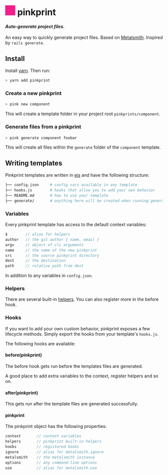 ![pink](/pink.png) pinkprint
========================================

#### _Auto-generate project files._

An easy way to quickly generate project files. Based on
[Metalsmith][metalsmith]. Inspired by `rails generate`.

## Install

Install [yarn][yarn-install]. Then run:
```bash
> yarn add pinkprint
```

### Create a new pinkprint

```bash
> pink new component
```
This will create a template folder in your project root `pinkprints/component`.

### Generate files from a pinkprint

```bash
> pink generate component foobar
```
This will create all files within the `generate` folder of the `component`
template.

## Writing templates

Pinkprint templates are written in [ejs][ejs] and have the
following structure:

```bash
├── config.json     # config vars available in any template
├── hooks.js        # hooks that allow you to add your own behavior
├── README.md       # how to use your template
├── generate/       # anything here will be created when running generate
```

### Variables

Every pinkprint template has access to the default context variables:

```javascript
$        // alias for helpers
author   // the git author { name, email }
argv     // object of cli arguments
name     // the name of the new pinkprint
src      // the source pinkprint directory
dest     // the destination
path     // relative path from dest
```
In addition to any variables in `config.json`.

### Helpers

There are several built-in [helpers](./lib/helpers/helpers.js).
You can also register more in the before hook.

### Hooks

If you want to add your own custom behavior, pinkprint exposes a few lifecycle
methods. Simply export the hooks from your template's `hooks.js`.

The following hooks are available:

#### before(pinkprint)

The before hook gets run before the templates files are generated.

A good place to add extra variables to the context, register helpers and so on.

#### after(pinkprint)

This gets run after the template files are generated successfully.

#### pinkprint

The pinkprint object has the following properties:

```javascript
context       // context variables
helpers       // pinkprint built-in helpers
hooks         // registered hooks
ignore        // alias for metalsmith.ignore
metalsmith    // the metalsmith instance
options       // any command-line options
use           // alias for metalsmith.use
```

[ejs]: https://github.com/tj/ejs
[metalsmith]: https://github.com/segmentio/metalsmith
[prettier]: https://github.com/prettier/prettier
[yarn-install]: https://yarnpkg.com/lang/en/docs/install/
